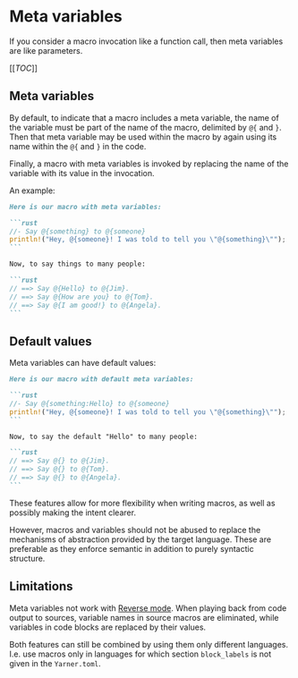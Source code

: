 # Meta variables

If you consider a macro invocation like a function call, then meta variables are like parameters.

[[_TOC_]]

## Meta variables

By default, to indicate that a macro includes a meta variable, the name of the variable must be part of the name of the macro, delimited by `@{` and `}`.
Then that meta variable may be used within the macro by again using its name within the `@{` and `}` in the code.

Finally, a macro with meta variables is invoked by replacing the name of the variable with its value in the invocation.

An example:

````markdown
Here is our macro with meta variables:

```rust
//- Say @{something} to @{someone}
println!("Hey, @{someone}! I was told to tell you \"@{something}\"");
```

Now, to say things to many people:

```rust
// ==> Say @{Hello} to @{Jim}.
// ==> Say @{How are you} to @{Tom}.
// ==> Say @{I am good!} to @{Angela}.
```
````

## Default values

Meta variables can have default values:

````markdown
Here is our macro with default meta variables:

```rust
//- Say @{something:Hello} to @{someone}
println!("Hey, @{someone}! I was told to tell you \"@{something}\"");
```

Now, to say the default "Hello" to many people:

```rust
// ==> Say @{} to @{Jim}.
// ==> Say @{} to @{Tom}.
// ==> Say @{} to @{Angela}.
```
````

These features allow for more flexibility when writing macros, as well as possibly making the intent clearer.

However, macros and variables should not be abused to replace the mechanisms of abstraction provided by the target language. These are preferable as they enforce semantic in addition to purely syntactic structure.

## Limitations

Meta variables not work with [Reverse mode](./reverse-mode.md). When playing back from code output to sources, variable names in source macros are eliminated, while variables in code blocks are replaced by their values.

Both features can still be combined by using them only different languages. I.e. use macros only in languages for which section `block_labels` is not given in the `Yarner.toml`.
